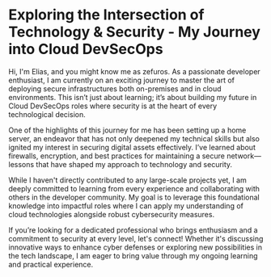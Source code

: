 # Exploring the Intersection of Technology & Security - My Journey into Cloud DevSecOps

Hi, I'm Elias, and you might know me as zefuros. As a passionate developer enthusiast, I am currently on an exciting journey to master the art of deploying secure infrastructures both on-premises and in cloud environments. This isn’t just about learning; it’s about building my future in Cloud DevSecOps roles where security is at the heart of every technological decision.

One of the highlights of this journey for me has been setting up a home server, an endeavor that has not only deepened my technical skills but also ignited my interest in securing digital assets effectively. I’ve learned about firewalls, encryption, and best practices for maintaining a secure network—lessons that have shaped my approach to technology and security.

While I haven't directly contributed to any large-scale projects yet, I am deeply committed to learning from every experience and collaborating with others in the developer community. My goal is to leverage this foundational knowledge into impactful roles where I can apply my understanding of cloud technologies alongside robust cybersecurity measures.

If you’re looking for a dedicated professional who brings enthusiasm and a commitment to security at every level, let's connect! Whether it's discussing innovative ways to enhance cyber defenses or exploring new possibilities in the tech landscape, I am eager to bring value through my ongoing learning and practical experience.
